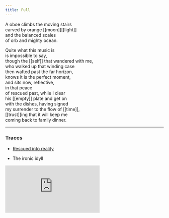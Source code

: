 ```yaml
---
title: Full
---
```


A oboe climbs the moving stairs  
carved by orange [[moon]][[light]]  
and the balanced scales   
of orb and mighty ocean.   
  
Quite what this music is  
is impossible to say,   
though the [[self]] that wandered with me,   
who walked up that winding case  
then wafted past the far horizon,  
knows it is the perfect moment,   
and sits now, reflective,   
in that peace   
of rescued past, while I clear  
his [[empty]] plate and get on  
with the dishes, having signed  
my surrender to the flow of [[time]],   
[[trust]]ing that it will keep me  
coming back to family dinner.     

---

### Traces

* [Rescued into reality](https://www.brainpickings.org/2020/05/17/yes-to-life-in-spite-of-everything-viktor-frankl/)

* The ironic idyll

<iframe class="video" src="https://www.youtube-nocookie.com/embed/ds7sikMNoCk" frameborder="0" allow="accelerometer; autoplay; encrypted-media; gyroscope; picture-in-picture" allowfullscreen></iframe>

